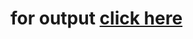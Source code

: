 # for output [click here](https://sv08sarthak.github.io/COURSERA-web-dev./new/gh-pages/ASSIGNMENT%20MODULES/Module3/index.html)
